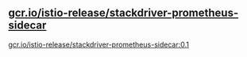 
[gcr.io/istio-release/stackdriver-prometheus-sidecar](https://hub.docker.com/r/anjia0532/istio-release.stackdriver-prometheus-sidecar/tags/)
-----


[gcr.io/istio-release/stackdriver-prometheus-sidecar:0.1](https://hub.docker.com/r/anjia0532/istio-release.stackdriver-prometheus-sidecar/tags/)


